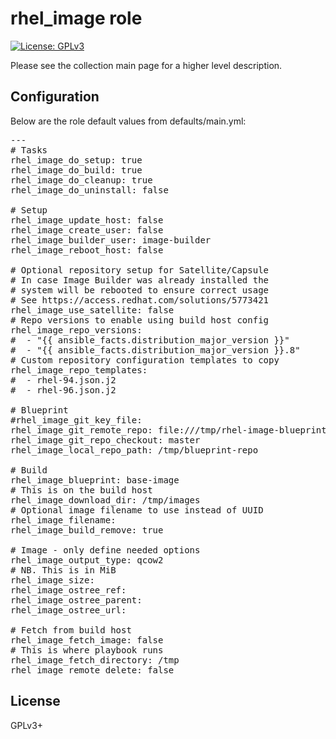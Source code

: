 # rhel_image role

[![License: GPLv3](https://img.shields.io/badge/license-GPLv3-brightgreen.svg)](https://www.gnu.org/licenses/gpl-3.0)

Please see the collection main page for a higher level description.

## Configuration

Below are the role default values from defaults/main.yml:

<pre>
---
# Tasks
rhel_image_do_setup: true
rhel_image_do_build: true
rhel_image_do_cleanup: true
rhel_image_do_uninstall: false

# Setup
rhel_image_update_host: false
rhel_image_create_user: false
rhel_image_builder_user: image-builder
rhel_image_reboot_host: false

# Optional repository setup for Satellite/Capsule
# In case Image Builder was already installed the
# system will be rebooted to ensure correct usage
# See https://access.redhat.com/solutions/5773421
rhel_image_use_satellite: false
# Repo versions to enable using build host config
rhel_image_repo_versions:
#  - "{{ ansible_facts.distribution_major_version }}"
#  - "{{ ansible_facts.distribution_major_version }}.8"
# Custom repository configuration templates to copy
rhel_image_repo_templates:
#  - rhel-94.json.j2
#  - rhel-96.json.j2

# Blueprint
#rhel_image_git_key_file:
rhel_image_git_remote_repo: file:///tmp/rhel-image-blueprints.git
rhel_image_git_repo_checkout: master
rhel_image_local_repo_path: /tmp/blueprint-repo

# Build
rhel_image_blueprint: base-image
# This is on the build host
rhel_image_download_dir: /tmp/images
# Optional image filename to use instead of UUID
rhel_image_filename:
rhel_image_build_remove: true

# Image - only define needed options
rhel_image_output_type: qcow2
# NB. This is in MiB
rhel_image_size:
rhel_image_ostree_ref:
rhel_image_ostree_parent:
rhel_image_ostree_url:

# Fetch from build host
rhel_image_fetch_image: false
# This is where playbook runs
rhel_image_fetch_directory: /tmp
rhel_image_remote_delete: false
</pre>

## License

GPLv3+
